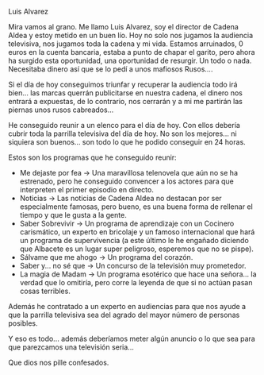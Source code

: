 Luis Alvarez

Mira vamos al grano. Me llamo Luis Alvarez, soy el director de Cadena Aldea y estoy metido en un buen lío. Hoy no solo nos jugamos la audiencia televisiva, nos jugamos toda la cadena y mi vida. Estamos arruinados, 0 euros en la cuenta bancaria, estaba a punto de chapar el garito, pero ahora ha surgido esta oportunidad, una oportunidad de resurgir. Un todo o nada. Necesitaba dinero así que se lo pedí a unos mafiosos Rusos....

Si el día de hoy conseguimos triunfar y recuperar la audiencia todo irá bien... las marcas querrán publicitarse en nuestra cadena, el dinero nos entrará a expuestas, de lo contrario, nos cerrarán y a mi me partirán las piernas unos rusos cabreados...

He conseguido reunir a un elenco para el día de hoy. Con ellos debería cubrir toda la parrilla televisiva del día de hoy. No son los mejores... ni siquiera son buenos... son todo lo que he podido conseguir en 24 horas.

Estos son los programas que he conseguido reunir:

- Me dejaste por fea -> Una maravillosa telenovela que aún no se ha estrenado, pero he conseguido convencer a los actores para que interpreten el primer episodio en directo.
- Noticias -> Las noticias de Cadena Aldea no destacan por ser especialmente famosas, pero bueno, es una buena forma de rellenar el tiempo y que le gusta a la gente.
- Saber Sobrevivir -> Un programa de aprendizaje con un Cocinero carismático, un experto en bricolaje y un famoso internacional que hará un programa de supervivencia (a este último le he engañado diciendo que Albacete es un lugar super peligroso, esperemos que no se pispe).
- Sálvame que me ahogo -> Un programa del corazón.
- Saber y... no sé que -> Un concurso de la televisión muy prometedor.
- La magia de Madam -> Un programa esotérico que hace una señora... la verdad que lo omitiría, pero corre la leyenda de que si no actúan pasan cosas terribles.

Además he contratado a un experto en audiencias para que nos ayude a que la parrilla televisiva sea del agrado del mayor número de personas posibles. 

Y eso es todo... además deberíamos meter algún anuncio o lo que sea para que parezcamos una
televisión seria...

Que dios nos pille confesados.
